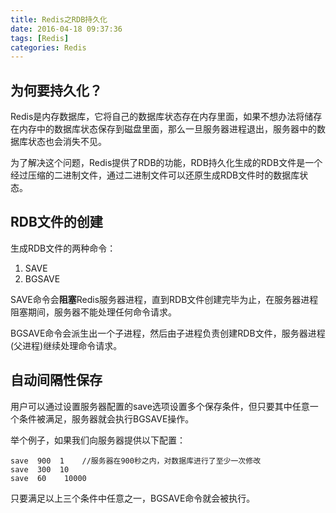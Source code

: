 ```yaml
---
title: Redis之RDB持久化
date: 2016-04-18 09:37:36
tags: [Redis]
categories: Redis
---
```

## 	为何要持久化？
Redis是内存数据库，它将自己的数据库状态存在内存里面，如果不想办法将储存在内存中的数据库状态保存到磁盘里面，那么一旦服务器进程退出，服务器中的数据库状态也会消失不见。

为了解决这个问题，Redis提供了RDB的功能，RDB持久化生成的RDB文件是一个经过压缩的二进制文件，通过二进制文件可以还原生成RDB文件时的数据库状态。
## RDB文件的创建
生成RDB文件的两种命令：
1. SAVE
2. BGSAVE

SAVE命令会**阻塞**Redis服务器进程，直到RDB文件创建完毕为止，在服务器进程阻塞期间，服务器不能处理任何命令请求。

BGSAVE命令会派生出一个子进程，然后由子进程负责创建RDB文件，服务器进程(父进程)继续处理命令请求。
## 自动间隔性保存
用户可以通过设置服务器配置的save选项设置多个保存条件，但只要其中任意一个条件被满足，服务器就会执行BGSAVE操作。

举个例子，如果我们向服务器提供以下配置：
```
save  900  1    //服务器在900秒之内，对数据库进行了至少一次修改
save  300  10  
save  60    10000
```
只要满足以上三个条件中任意之一，BGSAVE命令就会被执行。

